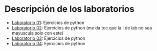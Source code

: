 # Descripción de los laboratorios

* [Laboratorio 01](Lab_01_RodrigoM.ipynb): Ejercicios de python
* [Laboratorio 02](lab_02_RodrigoM.ipynb): Ejercicios de python (me da toc que la l de lab no sea mayuscula solo con este)
* [Laboratorio 03](Lab_03_RodrigoM.ipynb): Ejercicios de python
* [Laboratorio 04](Lab_04_RodrigoM.ipynb): Ejercicios de python
